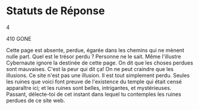 # Statuts de Réponse 

4

410 GONE 

Cette page est absente, perdue, égarée dans les chemins qui ne mènent nulle part. Quel est le trésor perdu ? Personne ne le sait. Même l'illustre Cybernaute ignore la destinée de cette page. On dit que les choses perdues sont mauvaises. C'est la peur qui dit ça! On ne peut craindre que les illusions. Ce site n'est pas une illusion. Il est tout simplement perdu. Seules les ruines que voici font preuve de l'existence du temple qui était censé apparaître ici; et les ruines sont belles, intrigantes, et mystérieuses. Passant, délecte-toi de cet instant dans lequel tu contemples les ruines perdues de ce site web.
